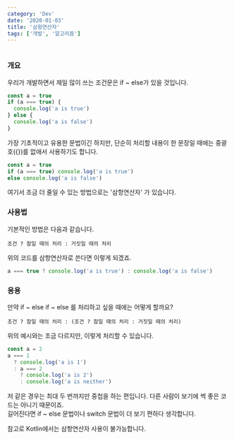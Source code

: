 ```yaml
---
category: 'Dev'
date: '2020-01-03'
title: '삼항연산자'
tags: ['개발', '알고리즘']
---
```


```toc

```

### 개요

우리가 개발하면서 제일 많이 쓰는 조건문은 if ~ else가 있을 것입니다.

```js
const a = true
if (a === true) {
  console.log('a is true')
} else {
  console.log('a is false')
}
```

가장 기초적이고 유용한 문법이긴 하지만, 단순히 처리할 내용이 한 문장일 때에는 중괄호({})를 없애서 사용하기도 합니다.

```js
const a = true
if (a === true) console.log('a is true')
else console.log('a is false')
```

여기서 조금 더 줄일 수 있는 방법으로는 '삼항연산자' 가 있습니다.

### 사용법

기본적인 방법은 다음과 같습니다.

```
조건 ? 참일 때의 처리 : 거짓일 때의 처리
```

위의 코드를 삼항연산자로 쓴다면 이렇게 되겠죠.

```js
a === true ? console.log('a is true') : console.log('a is false')
```

### 응용

만약 if ~ else if ~ else 를 처리하고 싶을 때에는 어떻게 할까요?

```
조건 ? 참일 때의 처리 : (조건 ? 참일 때의 처리 : 거짓일 때의 처리)
```

위의 예시와는 조금 다르지만, 이렇게 처리할 수 있습니다.

```js
const a = 2
a === 1
  ? console.log('a is 1')
  : a === 2
    ? console.log('a is 2')
    : console.log('a is neither')
```

저 같은 경우는 최대 두 번까지만 중첩을 하는 편입니다. 다른 사람이 보기에 썩 좋은 코드는 아니기 때문이죠.  
길어진다면 if ~ else 문법이나 switch 문법이 더 보기 편하다 생각합니다.

참고로 Kotlin에서는 삼항연산자 사용이 불가능합니다.
